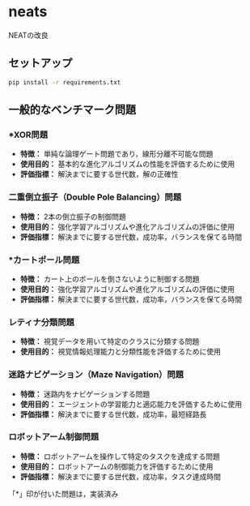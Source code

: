 # neats
NEATの改良

## セットアップ
```sh
pip install -r requirements.txt
```

## 一般的なベンチマーク問題
### *XOR問題
- **特徴：** 単純な論理ゲート問題であり，線形分離不可能な問題
- **使用目的：** 基本的な進化アルゴリズムの性能を評価するために使用
- **評価指標：** 解決までに要する世代数，解の正確性

### 二重倒立振子（Double Pole Balancing）問題
- **特徴：** 2本の倒立振子の制御問題
- **使用目的：** 強化学習アルゴリズムや進化アルゴリズムの評価に使用
- **評価指標：** 解決までに要する世代数，成功率，バランスを保てる時間

### *カートポール問題
- **特徴：** カート上のポールを倒さないように制御する問題
- **使用目的：** 強化学習アルゴリズムや進化アルゴリズムの評価に使用
- **評価指標：** 解決までに要する世代数，成功率，バランスを保てる時間

### レティナ分類問題
- **特徴：** 視覚データを用いて特定のクラスに分類する問題
- **使用目的：** 視覚情報処理能力と分類性能を評価するために使用

### 迷路ナビゲーション（Maze Navigation）問題
- **特徴：** 迷路内をナビゲーションする問題
- **使用目的：** エージェントの学習能力と適応能力を評価するために使用
- **評価指標：** 解決までに要する世代数，成功率，最短経路長

### ロボットアーム制御問題
- **特徴：** ロボットアームを操作して特定のタスクを達成する問題
- **使用目的：** ロボットアームの制御能力を評価するために使用
- **評価指標：** 解決までに要する世代数，成功率，タスク達成時間


「*」印が付いた問題は，実装済み